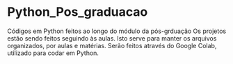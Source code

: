 # Python_Pos_graduacao
Códigos em Python feitos ao longo do módulo da pós-grduação
Os projetos estão sendo feitos seguindo às aulas. Isto serve para manter os arquivos organizados, por aulas e matérias. Serão feitos através do Google Colab, utilizado para codar em Python.
